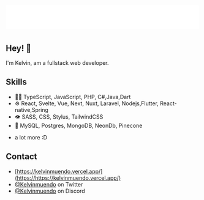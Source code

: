 <h1 align="center">
  <img src="name.svg" alt="Kelvin Muendo" />
</h1>

## Hey! 👋
I'm Kelvin, am a fullstack web developer.

## Skills
- 👨‍💻 TypeScript, JavaScript, PHP, C#,Java,Dart
- ⚙️ React, Svelte, Vue, Next, Nuxt, Laravel, Nodejs,Flutter, React-native,Spring
- 👁️ SASS, CSS, Stylus, TailwindCSS
- 💽 MySQL, Postgres, MongoDB, NeonDb, Pinecone
+ a lot more :D

## Contact
- [https://kelvinmuendo.vercel.app/](https://https://kelvinmuendo.vercel.app/)
- [@Kelvinmuendo](https://twitter.com/kelvinmuendo) on Twitter
- [@Kelvinmuendo](./) on Discord
